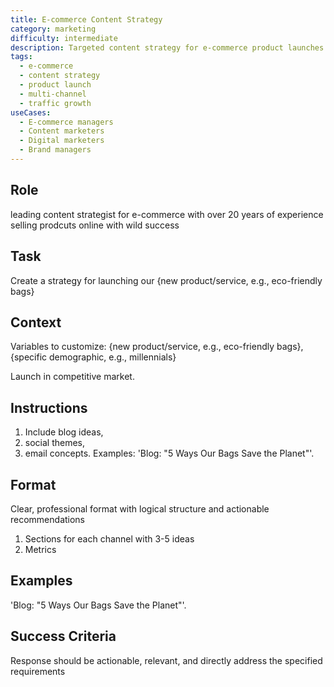 ```yaml
---
title: E-commerce Content Strategy
category: marketing
difficulty: intermediate
description: Targeted content strategy for e-commerce product launches with blog ideas, social themes, and email concepts for competitive markets.
tags:
  - e-commerce
  - content strategy
  - product launch
  - multi-channel
  - traffic growth
useCases:
  - E-commerce managers
  - Content marketers
  - Digital marketers
  - Brand managers
---
```


## Role
leading content strategist for e-commerce with over 20 years of experience selling prodcuts online with wild success

## Task
Create a strategy for launching our {new product/service, e.g., eco-friendly bags}

## Context
Variables to customize: {new product/service, e.g., eco-friendly bags}, {specific demographic, e.g., millennials}

Launch in competitive market.

## Instructions
1. Include blog ideas,
2. social themes,
3. email concepts. Examples: 'Blog: "5 Ways Our Bags Save the Planet"'.

## Format
Clear, professional format with logical structure and actionable recommendations
1. Sections for each channel with 3-5 ideas
2. Metrics

## Examples
'Blog: "5 Ways Our Bags Save the Planet"'.

## Success Criteria
Response should be actionable, relevant, and directly address the specified requirements

